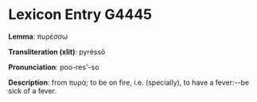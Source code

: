 # Lexicon Entry G4445

**Lemma**: πυρέσσω

**Transliteration (xlit)**: pyréssō

**Pronunciation**: poo-res'-so

**Description**:
from πυρά; to be on fire, i.e. (specially), to have a fever:--be sick of a fever.
